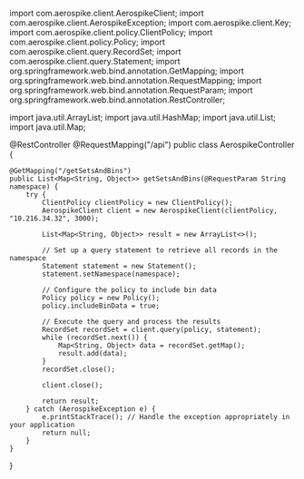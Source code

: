 import com.aerospike.client.AerospikeClient;
import com.aerospike.client.AerospikeException;
import com.aerospike.client.Key;
import com.aerospike.client.policy.ClientPolicy;
import com.aerospike.client.policy.Policy;
import com.aerospike.client.query.RecordSet;
import com.aerospike.client.query.Statement;
import org.springframework.web.bind.annotation.GetMapping;
import org.springframework.web.bind.annotation.RequestMapping;
import org.springframework.web.bind.annotation.RequestParam;
import org.springframework.web.bind.annotation.RestController;

import java.util.ArrayList;
import java.util.HashMap;
import java.util.List;
import java.util.Map;

@RestController
@RequestMapping("/api")
public class AerospikeController {

    @GetMapping("/getSetsAndBins")
    public List<Map<String, Object>> getSetsAndBins(@RequestParam String namespace) {
        try {
            ClientPolicy clientPolicy = new ClientPolicy();
            AerospikeClient client = new AerospikeClient(clientPolicy, "10.216.34.32", 3000);

            List<Map<String, Object>> result = new ArrayList<>();

            // Set up a query statement to retrieve all records in the namespace
            Statement statement = new Statement();
            statement.setNamespace(namespace);

            // Configure the policy to include bin data
            Policy policy = new Policy();
            policy.includeBinData = true;

            // Execute the query and process the results
            RecordSet recordSet = client.query(policy, statement);
            while (recordSet.next()) {
                Map<String, Object> data = recordSet.getMap();
                result.add(data);
            }
            recordSet.close();

            client.close();

            return result;
        } catch (AerospikeException e) {
            e.printStackTrace(); // Handle the exception appropriately in your application
            return null;
        }
    }
}
